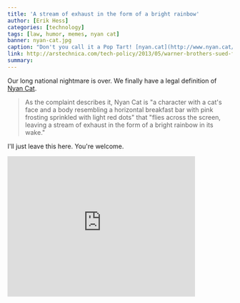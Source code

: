 ```yaml
---
title: 'A stream of exhaust in the form of a bright rainbow'
author: [Erik Hess]
categories: [technology]
tags: [law, humor, memes, nyan cat]
banner: nyan-cat.jpg
caption: "Don't you call it a Pop Tart! [nyan.cat](http://www.nyan.cat/original.php)"
link: http://arstechnica.com/tech-policy/2013/05/warner-brothers-sued-for-unauthorized-use-of-two-feline-internet-memes/
summary: 
---
```


Our long national nightmare is over. We finally have a legal definition of [Nyan Cat](http://www.nyan.cat/original.php).

> As the complaint describes it, Nyan Cat is "a character with a cat's face and a body resembling a horizontal breakfast bar with pink frosting sprinkled with light red dots" that "flies across the screen, leaving a stream of exhaust in the form of a bright rainbow in its wake."

I'll just leave this here. You're welcome.

<aside class="wide video">
	<iframe width="420" height="315" src="http://www.youtube.com/embed/QH2-TGUlwu4" frameborder="0" allowfullscreen></iframe>
</aside>

